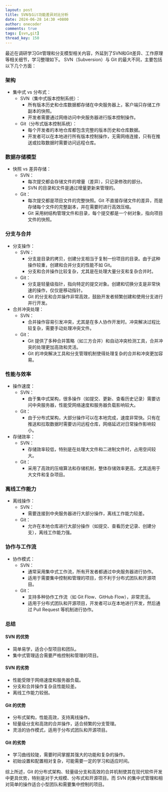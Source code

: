 ```yaml
---
layout: post
title: SVN与Git功能差异对比分析
date: 2024-06-28 14:30 +0800
author: onecoder
comments: true
tags: [svn,git]
thread_key: 150
---
```

最近在调研学习Git管理和分支模型相关内容，外延到了SVN和Git差异、工作原理等相关细节，学习整理如下。
SVN（Subversion）与 Git 的最大不同，主要包括以下几个方面：
<!--more-->
### 架构
- 集中式 vs 分布式：
    - SVN（集中式版本控制系统）：
        - 所有版本历史和仓库数据都存储在中央服务器上，客户端只存储工作副本的快照。
        - 开发者需要通过网络访问中央服务器进行版本控制操作。
    - Git（分布式版本控制系统）：
        - 每个开发者的本地仓库都包含完整的版本历史和仓库数据。
        - 开发者可以在本地进行所有版本控制操作，无需网络连接，只有在推送或拉取数据时需要访问远程仓库。
      
### 数据存储模型
- 快照 vs 差异存储：
    - SVN：
        - 每次提交都会存储文件的增量（差异），只记录修改的部分。
        - SVN 的目录和文件是通过增量更新来管理的。
    - Git：
        - 每次提交都是项目文件的完整快照。Git 不直接存储文件的差异，而是存储每个文件的完整副本，并在需要时进行高效压缩。
        - Git 采用树结构管理文件和目录，每个提交都是一个树对象，指向项目文件的快照。
          
### 分支与合并
- 分支操作：
    - SVN：
        - 分支是目录的拷贝，创建分支相当于复制一份项目的目录。由于这种操作较重，创建和合并分支的性能不如 Git。
        - 分支和合并操作比较复杂，尤其是在处理大量分支和复杂合并时。
    - Git：
        - 分支是轻量级指针，指向特定的提交对象。创建和切换分支是非常快速的操作，仅仅是移动指针。
        - Git 的分支和合并操作非常高效，鼓励开发者频繁创建和使用分支进行并行开发。
- 合并冲突处理：
    - SVN：
        - 合并操作容易引发冲突，尤其是在多人协作开发时。冲突解决过程比较复杂，需要手动处理冲突文件。
    - Git：
        - Git 提供了多种合并策略（如三方合并）和自动冲突检测工具，合并冲突的处理更加高效和灵活。
        - Git 的冲突解决工具和分支管理机制使得处理复杂的合并和冲突更加容易。
          
### 性能与效率
- 操作速度：
    - SVN：
        - 由于集中式架构，很多操作（如提交、更新、查看历史记录）需要访问中央服务器，性能受网络速度和服务器负载影响较大。
    - Git：
        - 由于分布式架构，大部分操作可以在本地完成，速度非常快。只有在推送和拉取数据时需要访问远程仓库，网络延迟对日常操作影响较小。
- 存储效率：
    - SVN：
        - 存储效率较低，特别是在处理大文件和二进制文件时，占用空间较大。
    - Git：
        - 采用了高效的压缩算法和存储机制，整体存储效率更高，尤其适用于大文件和复杂项目。
          
### 离线工作能力
- 离线操作：
    - SVN：
        - 需要连接到中央服务器进行大部分操作，离线工作能力较差。
    - Git：
        - 允许在本地仓库进行大部分操作（如提交、查看历史记录、创建分支），离线工作能力强。
          
### 协作与工作流
- 协作模式：
    - SVN：
        - 通常采用集中式工作流，所有开发者都通过中央服务器进行协作。
        - 适用于需要集中控制和管理的项目，但不利于分布式团队和开源项目。
    - Git：
        - 支持多种协作工作流（如 Git Flow、GitHub Flow），非常灵活。
        - 适用于分布式团队和开源项目，开发者可以在本地进行开发，然后通过 Pull Request 等机制进行协作。
          
### 总结
#### SVN 的优势
- 简单易学，适合小型项目和团队。
- 集中式管理适合需要严格控制和管理的项目。
  
#### SVN 的劣势
- 性能受限于网络速度和服务器负载。
- 分支和合并操作复杂且性能较差。
- 离线工作能力较弱。
  
#### Git 的优势
- 分布式架构，性能高效，支持离线操作。
- 轻量级分支和高效的合并操作，适合频繁的分支管理。
- 灵活的协作模式，适用于分布式团队和开源项目。
  
#### Git 的劣势
- 学习曲线较陡，需要时间掌握其强大的功能和复杂的操作。
- 初始设置和配置相对复杂，可能需要一定的学习和适应时间。
  
综上所述，Git 的分布式架构、轻量级分支和高效的合并机制使其在现代软件开发中更具优势，特别是对于大规模、分布式和开源项目。而 SVN 的集中式管理和相对简单的操作适合小型团队和需要集中控制的项目。
